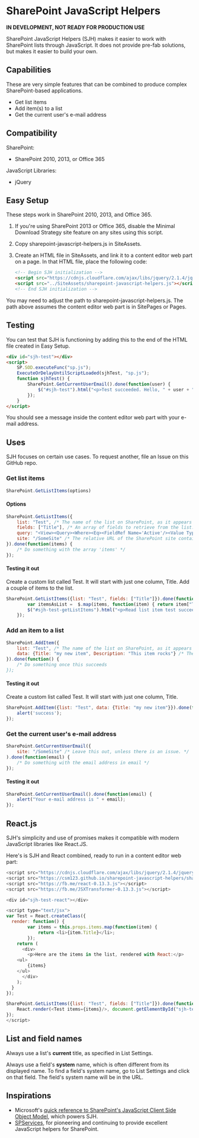 # SharePoint JavaScript Helpers

**IN DEVELOPMENT, NOT READY FOR PRODUCTION USE**

SharePoint JavaScript Helpers (SJH) makes it easier to work with SharePoint lists through JavaScript. It does not provide pre-fab solutions, but makes it easier to build your own.

## Capabilities

These are very simple features that can be combined to produce complex SharePoint-based applications.

- Get list items
- Add item(s) to a list
- Get the current user's e-mail address

## Compatibility

SharePoint:

- SharePoint 2010, 2013, or Office 365

JavaScript Libraries:

- jQuery

## Easy Setup

These steps work in SharePoint 2010, 2013, and Office 365.

1. If you're using SharePoint 2013 or Office 365, disable the Minimal Download Strategy site feature on any sites using this script.

2. Copy sharepoint-javascript-helpers.js in SiteAssets.

3. Create an HTML file in SiteAssets, and link it to a content editor web part on a page. In that HTML file, place the following code:
	```html
	<!-- Begin SJH initialization -->
	<script src="https://cdnjs.cloudflare.com/ajax/libs/jquery/2.1.4/jquery.min.js"></script>
	<script src="../SiteAssets/sharepoint-javascript-helpers.js"></script>
	<!-- End SJH initialization -->
	```
You may need to adjust the path to sharepoint-javascript-helpers.js. The path above assumes the content editor web part is in SitePages or Pages.

## Testing

You can test that SJH is functioning by adding this to the end of the HTML file created in Easy Setup.

```html
<div id="sjh-test"></div>
<script>
	SP.SOD.executeFunc("sp.js");
	ExecuteOrDelayUntilScriptLoaded(sjhTest, "sp.js");
	function sjhTest() {
		SharePoint.GetCurrentUserEmail().done(function(user) {
			$("#sjh-test").html("<p>Test succeeded. Hello, " + user + "!</p>");
		});
	}
</script>
```

You should see a message inside the content editor web part with your e-mail address.

## Uses

SJH focuses on certain use cases. To request another, file an Issue on this GitHub repo.

### Get list items

```javascript
SharePoint.GetListItems(options)
```

#### Options

```javascript
SharePoint.GetListItems({
	list: "Test", /* The name of the list on SharePoint, as it appears in the list URL. */
	fields: ["Title"], /* An array of fields to retrieve from the list. */
	query: "<View><Query><Where><Eq><FieldRef Name='Active'/><Value Type='Boolean'>1</Value></Eq></Where></Query></View>" /* OPTIONAL: A query to filter, sort, or limit the list items returned. It is written in CAML, Microsoft's preferred method for querying SharePoint lists. Leave this out to return all. */,
	site: "/SomeSite" /* The relative URL of the SharePoint site containing the list. Leave this out to use the current site. */
}).done(function(items) {
	/* Do something with the array 'items' */
});
```

#### Testing it out

Create a custom list called Test. It will start with just one column, Title. Add a couple of items to the list.

```javascript
SharePoint.GetListItems({list: "Test", fields: ["Title"]}).done(function(items) {
		var itemsAsList =  $.map(items, function(item) { return item["Title"]; }).join(", ");
		$("#sjh-test-getListItems").html("<p>Read list item test succeed. Here are the items from Test: " + itemsAsList);
	});
```
### Add an item to a list

```javascript
SharePoint.AddItem({
	list: "Test", /* The name of the list on SharePoint, as it appears in the list URL. */
	data: {Title: "my new item", Description: "This item rocks"} /* The data you'd like to add, as a JavaScript object. Field names must match the system names of the fields (see section below called List and Field Names. */
}).done(function() {
	/* Do something once this succeeds
});
```

#### Testing it out

Create a custom list called Test. It will start with just one column, Title.

```javascript
SharePoint.AddItem({list: "Test", data: {Title: "my new item"}}).done(function() {
    alert('success');
});
```

### Get the current user's e-mail address

```javascript
SharePoint.GetCurrentUserEmail({
	site: "/SomeSite" /* Leave this out, unless there is an issue. */
).done(function(email) {
	/* Do something with the email address in email */
});
```


#### Testing it out

```javascript
SharePoint.GetCurrentUserEmail().done(function(email) {
    alert("Your e-mail address is " + email);
});
```

## React.js

SJH's simplicity and use of promises makes it compatible with modern JavaScript libraries like React.JS.

Here's is SJH and React combined, ready to run in a content editor web part:

```javascript
<script src="https://cdnjs.cloudflare.com/ajax/libs/jquery/2.1.4/jquery.min.js"></script>
<script src="https://csm123.github.io/sharepoint-javascript-helpers/sharepoint-javascript-helpers.js"></script>
<script src="https://fb.me/react-0.13.3.js"></script>
<script src="https://fb.me/JSXTransformer-0.13.3.js"></script>

<div id="sjh-test-react"></div>

<script type="text/jsx">
var Test = React.createClass({
  render: function() {
		var items = this.props.items.map(function(item) {
			return <li>{item.Title}</li>;
		});
    return (
      <div>
        <p>Here are the items in the list, rendered with React:</p>
	<ul>
		{items}
	</ul>
      </div>
    );
  }
});

SharePoint.GetListItems({list: "Test", fields: ["Title"]}).done(function(items) {
	React.render(<Test items={items}/>, document.getElementById("sjh-test-react"));
});
</script>
```

## List and field names

Always use a list's **current** title, as specified in List Settings.

Always use a field's **system** name, which is often different from its displayed name. To find a field's system name, go to List Settings and click on that field. The field's system name will be in the URL.

## Inspirations

- Microsoft's [quick reference to SharePoint's JavaScript Client Side Object Model](https://msdn.microsoft.com/en-us/library/office/jj163201.aspx), which powers SJH.
- [SPServices](https://spservices.codeplex.com/), for pioneering and continuing to provide excellent JavaScript helpers for SharePoint.
